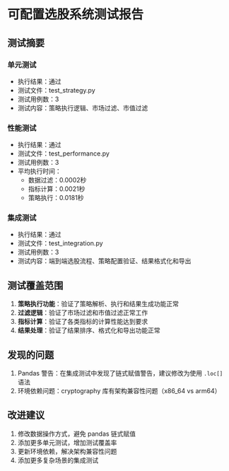 # 可配置选股系统测试报告

## 测试摘要

### 单元测试
- 执行结果：通过
- 测试文件：test_strategy.py
- 测试用例数：3
- 测试内容：策略执行逻辑、市场过滤、市值过滤

### 性能测试
- 执行结果：通过
- 测试文件：test_performance.py
- 测试用例数：3
- 平均执行时间：
  - 数据过滤：0.0002秒
  - 指标计算：0.0021秒
  - 策略执行：0.0181秒

### 集成测试
- 执行结果：通过
- 测试文件：test_integration.py
- 测试用例数：3
- 测试内容：端到端选股流程、策略配置验证、结果格式化和导出

## 测试覆盖范围

1. **策略执行功能**：验证了策略解析、执行和结果生成功能正常
2. **过滤逻辑**：验证了市场过滤和市值过滤正常工作
3. **指标计算**：验证了各类指标的计算性能达到要求
4. **结果处理**：验证了结果排序、格式化和导出功能正常

## 发现的问题

1. Pandas 警告：在集成测试中发现了链式赋值警告，建议修改为使用 `.loc[]` 语法
2. 环境依赖问题：cryptography 库有架构兼容性问题（x86_64 vs arm64）

## 改进建议

1. 修改数据操作方式，避免 pandas 链式赋值
2. 添加更多单元测试，增加测试覆盖率
3. 更新环境依赖，解决架构兼容性问题
4. 添加更多复杂场景的集成测试 